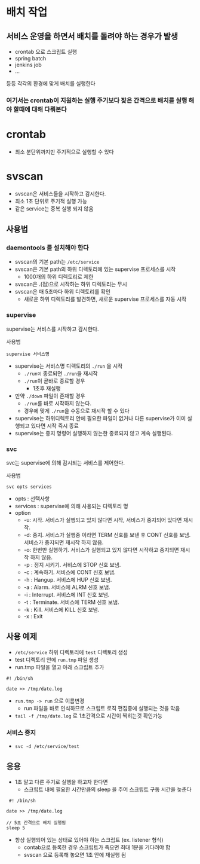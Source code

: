 # 배치 작업

## 서비스 운영을 하면서 배치를 돌려야 하는 경우가 발생

* crontab 으로 스크립트 실행
* spring batch
* jenkins job
* ...

등등 각각의 환경에 맞게 배치를 실행한다
<br>
### 여기서는 crontab이 지원하는 실행 주기보다 잦은 간격으로 배치를 실행 해야 할때에 대해 다뤄본다

# crontab

* 최소 분단위까지만 주기적으로 실행할 수 있다

# svscan

* svscan은 서비스들을 시작하고 감시한다.
* 최소 1초 단위로 주기적 실행 가능
* 같은 service는 중복 실행 되지 않음

## 사용법

### daemontools 를 설치해야 한다

* svscan의 기본 path는 `/etc/service`
* svscan은 기본 path의 하위 디렉토리에 있는 supervise 프로세스를 시작
    * 1000개의 하위 디렉토리로 제한
* svscan은 .(점)으로 시작하는 하위 디렉토리는 무시
* svscan은 매 5초마다 하위 디렉토리를 확인
    * 새로운 하위 디렉토리를 발견하면, 새로운 supervise 프로세스를 자동 시작

### supervise

supervise는 서비스를 시작하고 감시한다.

사용법
<br>
```
supervise 서비스명
```

* supervise는 서비스명 디렉토리의 `./run` 을 시작
    * `./run이` 종료되면 `./run`을 재시작
    * `./run`이 곧바로 종료할 경우
        * 1초후 재실행
* 만약 `./down` 파일이 존재할 경우
    * `./run`를 바로 시작하지 않는다.
    * 경우에 맞게 `./run`을 수동으로 재시작 할 수 있다
* supervise는 하위디렉토리 안에 필요한 파일이 없거나 다른 supervise가 이미 실행되고 있다면 시작 즉시 종료
* supervise는 중지 명령어 실행하지 않는한 종료되지 않고 계속 실행된다.

### svc

svc는 supervise에 의해 감시되는 서비스를 제어한다.

사용법
<br>
```
svc opts services
```

* opts : 선택사항
* services : supervise에 의해 사용되는 디렉토리 명
* option
    * -u: 시작. 서비스가 실행되고 있지 않다면 시작, 서비스가 중지되어 있다면 재시작.
    * -d: 중지. 서비스가 실행중 이라면 TERM 신호를 보낸 후 CONT 신호를 보냄. 서비스가 중지되면 재시작 하지 않음.
    * -o: 한번만 실행하기. 서비스가 실행되고 있지 않다면 시작하고 중지되면 재시작 하지 않음.
    * -p : 정지 시키기. 서비스에 STOP 신호 보냄.
    * -c : 계속하기. 서비스에 CONT 신호 보냄.
    * -h : Hangup. 서비스에 HUP 신호 보냄.
    * -a : Alarm. 서비스에 ALRM 신호 보냄.
    * -i : Interrupt. 서비스에 INT 신호 보냄.
    * -t : Terminate. 서비스에 TERM 신호 보냄.
    * -k : Kill. 서비스에 KILL 신호 보냄.
    * -x : Exit

## 사용 예제

* `/etc/service` 하위 디렉토리에 `test` 디렉토리 생성
* test 디렉토리 안에 `run.tmp` 파일 생성
* run.tmp 파일을 열고 아래 스크립트 추가

```
#! /bin/sh

date >> /tmp/date.log
```

* `run.tmp -> run` 으로 이름변경
    * run 파일을 바로 인식하므로 스크립트 로직 편집중에 실행되는 것을 막음
* `tail -f /tmp/date.log` 로 1초간격으로 시간이 찍히는것 확인가능

### 서비스 중지

* `svc -d /etc/service/test`

## 응용

* 1초 말고 다른 주기로 실행을 하고자 한다면
    * 스크립트 내에 필요한 시간만큼의 sleep 을 주어 스크립트 구동 시간을 늦춘다

```
 #! /bin/sh

date >> /tmp/date.log

// 5초 간격으로 배치 실행됨
sleep 5
```

* 항상 실행되어 있는 상태로 있어야 하는 스크립트 (ex. listener 형식)
    * contab으로 등록한 경우 스크립트가 죽으면 최대 1분을 기다려야 함
    * svscan 으로 등록해 놓으면 1초 안에 재실행 됨